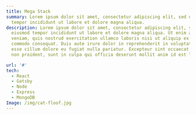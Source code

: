 ```yaml
---
title: Mega Stack
summary: Lorem ipsum dolor sit amet, consectetur adipiscing elit, sed do eiusmod
  tempor incididunt ut labore et dolore magna aliqua.
description: Lorem ipsum dolor sit amet, consectetur adipiscing elit, sed do
  eiusmod tempor incididunt ut labore et dolore magna aliqua. Ut enim ad minim
  veniam, quis nostrud exercitation ullamco laboris nisi ut aliquip ex ea
  commodo consequat. Duis aute irure dolor in reprehenderit in voluptate velit
  esse cillum dolore eu fugiat nulla pariatur. Excepteur sint occaecat cupidatat
  non proident, sunt in culpa qui officia deserunt mollit anim id est laborum

url: '#'
tech:
  - React
  - Gatsby
  - Node
  - Express
  - MongoDB
Image: /img/cat-floof.jpg
---
```

